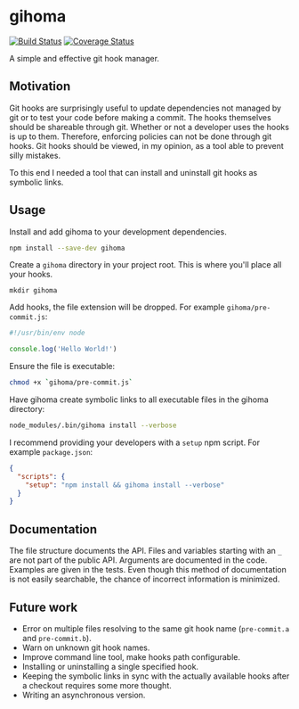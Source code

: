 # gihoma

[![Build Status](https://travis-ci.org/mickvangelderen/gihoma.svg?branch=master)](https://travis-ci.org/mickvangelderen/gihoma)
[![Coverage Status](https://img.shields.io/coveralls/mickvangelderen/gihoma/master.svg)](https://coveralls.io/github/mickvangelderen/gihoma?branch=master)

A simple and effective git hook manager.

## Motivation

Git hooks are surprisingly useful to update dependencies not managed by git or to test your code before making a commit. The hooks themselves should be shareable through git. Whether or not a developer uses the hooks is up to them. Therefore, enforcing policies can not be done through git hooks. Git hooks should be viewed, in my opinion, as a tool able to prevent silly mistakes.

To this end I needed a tool that can install and uninstall git hooks as symbolic links.

## Usage

Install and add gihoma to your development dependencies.

```bash
npm install --save-dev gihoma
```

Create a `gihoma` directory in your project root. This is where you'll place all your hooks.

    mkdir gihoma

Add hooks, the file extension will be dropped. For example `gihoma/pre-commit.js`:

```js
#!/usr/bin/env node

console.log('Hello World!')
```

Ensure the file is executable:

```bash
chmod +x `gihoma/pre-commit.js`
```

Have gihoma create symbolic links to all executable files in the gihoma directory:

```bash
node_modules/.bin/gihoma install --verbose
```

I recommend providing your developers with a `setup` npm script. For example `package.json`:

```json
{
  "scripts": {
    "setup": "npm install && gihoma install --verbose"
  }
}
```

## Documentation

The file structure documents the API. Files and variables starting with an `_` are not part of the public API. Arguments are documented in the code. Examples are given in the tests. Even though this method of documentation is not easily searchable, the chance of incorrect information is minimized.

## Future work

 * Error on multiple files resolving to the same git hook name (`pre-commit.a` and `pre-commit.b`).
 * Warn on unknown git hook names.
 * Improve command line tool, make hooks path configurable.
 * Installing or uninstalling a single specified hook.
 * Keeping the symbolic links in sync with the actually available hooks after a checkout requires some more thought.
 * Writing an asynchronous version.
